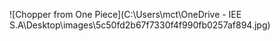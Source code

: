 ![Chopper from One Piece](C:\Users\mct\OneDrive - IEE S.A\Desktop\images\5c50fd2b67f7330f4f990fb0257af894.jpg)
